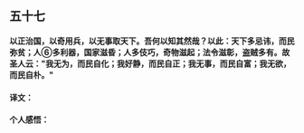 ## 五十七

#### 以正治国，以奇用兵，以无事取天下。吾何以知其然哉？以此：天下多忌讳，而民弥贫；人⑥多利器，国家滋昏；人多伎巧，奇物滋起；法令滋彰，盗贼多有。故圣人云："我无为，而民自化；我好静，而民自正；我无事，而民自富；我无欲，而民自朴。"

#### 译文：

#### 个人感悟：